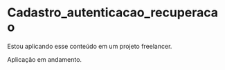 # Cadastro_autenticacao_recuperacao

Estou aplicando esse conteúdo em um projeto freelancer. 

Aplicação em andamento.
